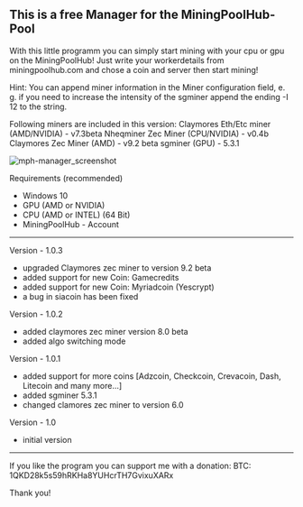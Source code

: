 
This is a free Manager for the MiningPoolHub-Pool
--------------

With this little programm you can simply start mining with your cpu or gpu on the MiningPoolHub!
Just write your workerdetails from miningpoolhub.com and chose a coin and server then start mining!

Hint: You can append miner information in the Miner configuration field, 
e. g. if you need to increase the intensity of the sgminer append the ending -I 12 to the string.

Following miners are included in this version:
Claymores Eth/Etc miner (AMD/NVIDIA) - v7.3beta
Nheqminer Zec Miner (CPU/NVIDIA) - v0.4b
Claymores Zec Miner (AMD) - v9.2 beta
sgminer (GPU) - 5.3.1

![mph-manager_screenshot](https://cloud.githubusercontent.com/assets/4056411/20688620/e51d5124-b5c1-11e6-8fc8-df30d29f67dc.PNG)

Requirements (recommended)
- Windows 10
- GPU (AMD or NVIDIA)
- CPU (AMD or INTEL) (64 Bit)
- MiningPoolHub - Account

--------------

Version - 1.0.3
- upgraded Claymores zec miner to version 9.2 beta
- added support for new Coin: Gamecredits
- added support for new Coin: Myriadcoin (Yescrypt)
- a bug in siacoin has been fixed

Version - 1.0.2
- added claymores zec miner version 8.0 beta
- added algo switching mode

Version - 1.0.1
- added support for more coins [Adzcoin, Checkcoin, Crevacoin, Dash, Litecoin and many more...]
- added sgminer 5.3.1
- changed clamores zec miner to version 6.0

Version - 1.0
- initial version

--------------

If you like the program you can support me with a donation:
BTC: 1QKD28k5s59hRKHa8YUHcrTH7GvixuXARx

Thank you!
